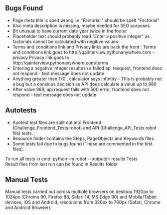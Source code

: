 <h2>Bugs Found</h2>
<ul>
  <li>Page meta title is spelt wrong i.e "Factoriall" should be spelt "Factorial"</li>
  <li>Also meta description is missing, maybe needed for SEO purposes</li>
  <li>Bit unusual to have current date year twice in the footer</li>
  <li>Placeholder text should probably read "Enter a positive integer" as factorials cannot be calculated with negitive values</li>
  <li>Terms and conditions link and Privacy links are back the front :
Terms and conditions link goes to http://qainterview.pythonanywhere.com - privacy
Privacy link goes to http://qainterview.pythonanywhere.com/terms</li>
<li>Entering a negative integer results in a failed api resquest, frontend does not respond - text message does not update</li>
<li>Anything greater than 170 , calculator says infintity - This is probably not a bug but a consious decision as API does calculate a value up to 989</li>
<li>After value 989, api request fails with 500 error,  frontend does not respond - text message does not update </li>
</ul>

<h2>Autotests</h2>
<ul>
 <li>Auotest test files are split out into Frontend (Challenge_Frontend_Tests.robot) and API (Challenge_API_Tests.robot file) tests.</li>
 <li> Resource folder contains the Steps, PageObjects and Keywords files.</li>
 <li> Some tests fail due to bugs found (These are commented in the test files).</li>
</ul>

To run all tests in cmd: python -m robot --outputdir results Tests  
Result files from last run can be found in Results folder

<h2>Manual Tests</h2>
Manual tests carried out across multiple browsers on desktop 1920px to 1024px (Chrome 90, Firefox 88, Safari 14, MS Edge 90) and Mobile/Tablet devices, iOS and Android, resolutions from 320px to 780px (Safari, Chrome and Android Browser).
